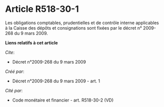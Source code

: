 # Article R518-30-1

Les obligations comptables, prudentielles et de contrôle interne applicables à la Caisse des dépôts et consignations sont
fixées par le décret n° 2009-268 du 9 mars 2009.

**Liens relatifs à cet article**

_Cite_:

  - Décret n°2009-268 du 9 mars 2009

_Créé par_:

  - Décret n°2009-268 du 9 mars 2009 - art. 1

_Cité par_:

  - Code monétaire et financier - art. R518-30-2 (VD)
